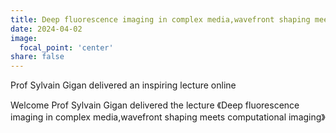 ```yaml
---
title: Deep fluorescence imaging in complex media,wavefront shaping meets computational imaging
date: 2024-04-02
image:
  focal_point: 'center'
share: false
---
```




Prof Sylvain Gigan delivered an inspiring lecture online

Welcome Prof Sylvain Gigan delivered the lecture 《Deep fluorescence imaging in complex media,wavefront shaping meets computational imaging》
